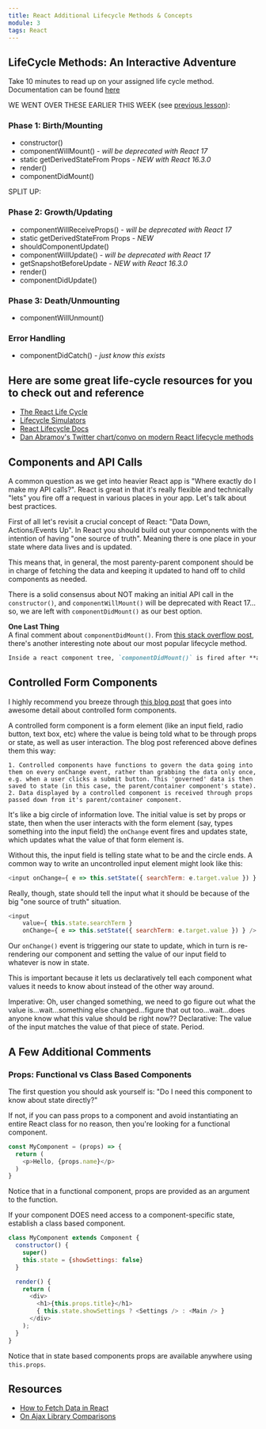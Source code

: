 ```yaml
---
title: React Additional Lifecycle Methods & Concepts
module: 3
tags: React
---
```


## LifeCycle Methods: An Interactive Adventure

Take 10 minutes to read up on your assigned life cycle method. Documentation can be found [here](https://facebook.github.io/react/docs/react-component.html#the-component-lifecycle)  

WE WENT OVER THESE EARLIER THIS WEEK (see [previous lesson](http://frontend.turing.io/lessons/module-3/react-basic-lifecycle-methods-and-propTypes.html)): 
### Phase 1: Birth/Mounting  
* constructor()
* componentWillMount() - *will be deprecated with React 17*
* static getDerivedStateFrom Props - *NEW with React 16.3.0*
* render()
* componentDidMount()

SPLIT UP:  
### Phase 2: Growth/Updating  
* componentWillReceiveProps() - *will be deprecated with React 17*
* static getDerivedStateFrom Props - *NEW*
* shouldComponentUpdate()
* componentWillUpdate() - *will be deprecated with React 17*
* getSnapshotBeforeUpdate - *NEW with React 16.3.0*
* render()
* componentDidUpdate()

### Phase 3: Death/Unmounting  
* componentWillUnmount()

### Error Handling
* componentDidCatch() - *just know this exists*

## Here are some great life-cycle resources for you to check out and reference

- [The React Life Cycle](https://developmentarc.gitbooks.io/react-indepth/content/life_cycle/introduction.html)
- [Lifecycle Simulators](https://reactarmory.com/guides/lifecycle-simulators)
- [React Lifecycle Docs](https://reactjs.org/docs/react-component.html)
- [Dan Abramov's Twitter chart/convo on modern React lifecycle methods](https://twitter.com/dan_abramov/status/981712092611989509)

## Components and API Calls

A common question as we get into heavier React app is "Where exactly do I make my API calls?". React is great in that it's really flexible and technically "lets" you fire off a request in various places in your app. Let's talk about best practices.

First of all let's revisit a crucial concept of React: "Data Down, Actions/Events Up". In React you should build out your components with the intention of having "one source of truth". Meaning there is one place in your state where data lives and is updated.

This means that, in general, the most parenty-parent component should be in charge of fetching the data and keeping it updated to hand off to child components as needed.  

There is a solid consensus about NOT making an initial API call in the `constructor()`, and `componentWillMount()` will be deprecated with React 17... so, we are left with `componentDidMount()` as our best option. 

**One Last Thing**  
A final comment about `componentDidMount()`. From [this stack overflow post](http://stackoverflow.com/questions/36049493/when-exactly-is-componentdidmount-fired), there's another interesting note about our most popular lifecycle method.  

```md
Inside a react component tree, `componentDidMount()` is fired after **all children components** have also been mounted. This means, that any child component's `componentDidMount()` is fired before its parent has been mounted.
```

## Controlled Form Components
I highly recommend you breeze through [this blog post](http://lorenstewart.me/2016/10/31/react-js-forms-controlled-components/) that goes into awesome detail about controlled form components.

A controlled form component is a form element (like an input field, radio button, text box, etc) where the value is being told what to be through props or state, as well as user interaction. The blog post referenced above defines them this way:

```
1. Controlled components have functions to govern the data going into them on every onChange event, rather than grabbing the data only once, e.g. when a user clicks a submit button. This 'governed' data is then saved to state (in this case, the parent/container component's state).  
2. Data displayed by a controlled component is received through props passed down from it's parent/container component.
```

It's like a big circle of information love. The initial value is set by props or state, then when the user interacts with the form element (say, types something into the input field) the `onChange` event fires and updates state, which updates what the value of that form element is.  

Without this, the input field is telling state what to be and the circle ends. A common way to write an uncontrolled input element might look like this:   

```js
<input onChange={ e => this.setState({ searchTerm: e.target.value }) } />
```

Really, though, state should tell the input what it should be because of the big "one source of truth" situation.

```js
<input
    value={ this.state.searchTerm }
    onChange={ e => this.setState({ searchTerm: e.target.value }) } />
```

Our `onChange()` event is triggering our state to update, which in turn is re-rendering our component and setting the value of our input field to whatever is now in state.

This is important because it lets us declaratively tell each component what values it needs to know about instead of the other way around.  

Imperative: Oh, user changed something, we need to go figure out what the value is...wait...something else changed...figure that out too...wait...does anyone know what this value should be right now??
Declarative: The value of the input matches the value of that piece of state. Period.

## A Few Additional Comments

### Props: Functional vs Class Based Components

The first question you should ask yourself is: "Do I need this component to know about state directly?"

If not, if you can pass props to a component and avoid instantiating an entire React class for no reason, then you're looking for a functional component.

```js
const MyComponent = (props) => {
  return (
    <p>Hello, {props.name}</p>
  )
}
```

Notice that in a functional component, props are provided as an argument to the function.

If your component DOES need access to a component-specific state, establish a class based component.

```js
class MyComponent extends Component {
  constructor() {
    super()
    this.state = {showSettings: false}
  }

  render() {
    return (
      <div>
        <h1>{this.props.title}</h1>
        { this.state.showSettings ? <Settings /> : <Main /> }
      </div>
    );
  }
}
```
Notice that in state based components props are available anywhere using `this.props`.  

## Resources  
- [How to Fetch Data in React](https://www.robinwieruch.de/react-fetching-data/)
- [On Ajax Library Comparisons](http://andrewhfarmer.com/ajax-libraries/)  

